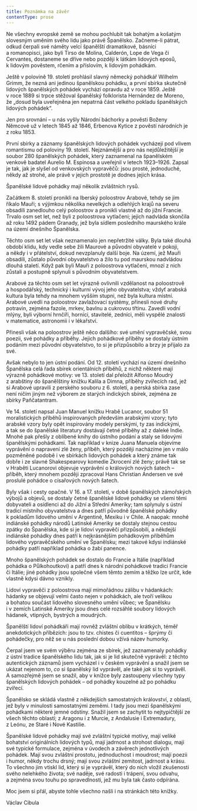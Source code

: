 ```yaml
---
title: Poznámka na závěr
contentType: prose
---
```


Ne všechny evropské země se mohou pochlubit tak bohatým a košatým slovesným uměním svého lidu jako právě Španělsko. Začneme-li pátrat, odkud čerpali své náměty velcí španělští dramatikové, básníci a romanopisci, jako byli Tirso de Molina, Calderón, Lope de Vega či Cervantes, dostaneme se dříve nebo později k látkám lidových eposů, k lidovým pověstem, rčením a příslovím, k lidovým pohádkám.

Ještě v polovině 19. století prohlásil slavný německý pohádkář Wilhelm Grimm, že nezná ani jedinou španělskou pohádku, a první sbírka skutečně lidových španělských pohádek vychází opravdu až v roce 1859. Ještě v roce 1889 si trpce stěžoval španělský folklorista Hernández de Moreno, že „dosud byla uveřejněna jen nepatrná část velkého pokladu španělských lidových pohádek“.

Jen pro srovnání – u nás vyšly Národní báchorky a pověsti Boženy Němcové už v letech 1845 až 1846, Erbenova Kytice z pověstí národních je z roku 1853.

První sbírky a záznamy španělských lidových pohádek vycházejí pod vlivem romantismu od poloviny 19. století. Nejznámější a pro nás nejdůležitější je soubor 280 španělských pohádek, který zaznamenal na španělském venkově badatel Aurelio M. Espinosa a uveřejnil v letech 1923–1926. Zapsal je tak, jak je slyšel od venkovských vypravěčů: jsou prosté, jednoduché, někdy až strohé, ale právě v jejich prostotě je dodnes jejich krása.

Španělské lidové pohádky mají několik zvláštních rysů.

Začátkem 8. století pronikli na Iberský poloostrov Arabové, tehdy se jim říkalo Mauři; s výjimkou několika nevelkých a odlehlých krajů na severu obsadili zanedlouho celý poloostrov a pronikli vlastně až do jižní Francie. Trvalo osm set let, než byli z poloostrova vytlačeni; jejich nadvláda skončila až roku 1492 pádem Granady, jež byla sídlem posledního maurského krále na území dnešního Španělska.

Těchto osm set let však neznamenalo jen nepřetržité války. Byla také dlouhá období klidu, kdy vedle sebe žili Maurové a původní obyvatelé v pokoji, a někdy i v přátelství, dokud nevzplanuly další boje. Na území, jež Mauři obsadili, zůstalo původní obyvatelstvo a žilo tu pod maurskou nadvládou dlouhá staletí. Když pak byli Mauři z poloostrova vytlačeni, mnozí z nich zůstali a postupně splynuli s původním obyvatelstvem.

Arabové za těchto osm set let výrazně ovlivnili vzdělanost na poloostrově a hospodářský, technický i kulturní vývoj jeho obyvatelstva; vždyť arabská kultura byla tehdy na mnohem vyšším stupni, než byla kultura místní. Arabové uvedli na poloostrov zavlažovací systémy, přinesli nové druhy potravin, zejména fazole, mrkev, bavlnu a cukrovou třtinu. Zavedli vodní mlýny, byli výborní hrnčíři, horníci, stavitelé, zedníci, měli vyspělé znalosti v matematice, astronomii i v lékařství.

Přinesli však na poloostrov ještě něco dalšího: své umění vypravěčské, svou poezii, své pohádky a příběhy. Jejich pohádkové příběhy se dostaly ústním podáním mezi původní obyvatelstvo, to si je přizpůsobilo a brzy je přijalo za své.

Avšak nebylo to jen ústní podání. Od 12. století vychází na území dnešního Španělska celá řada sbírek orientálních příběhů, z nichž některé mají výrazně pohádkové motivy: ve 13. století dal přeložit Alfonso Moudrý z arabštiny do španělštiny knížku Kalila a Dimna, příběhy zvířecích rad, jež si Arabové upravili z perského souboru z 6. století, a perská sbírka zase není ničím jiným než výborem ze starých indických sbírek, zejména ze sbírky Paňčatantram.

Ve 14. století napsal Juan Manuel knížku Hrabě Lucanor, soubor 51 moralistických příběhů inspirovaných především arabskými vzory; tyto arabské vzory byly opět inspirovány modely perskými, ty zas indickými, a tak se do španělské literatury dostávají četné příběhy až z daleké Indie. Mnohé pak přešly z oblíbené knihy do ústního podání a staly se lidovými španělskými pohádkami. Tak například v knize Juana Manuela objevíme vyprávění o napravení zlé ženy, příběh, který později nacházíme jen v málo pozměněné podobě i ve sbírkách lidových pohádek a který známe tak dobře i ze slavné Shakespearovy komedie Zkrocení zlé ženy; právě tak se v Hraběti Lucanorovi objevuje vyprávění o králových nových šatech – příběh, který mnohem později zpracoval Hans Christian Andersen ve své proslulé pohádce o císařových nových šatech.

Byly však i cesty opačné. V 16. a 17. století, v době španělských zámořských výbojů a objevů, se dostaly četné španělské lidové pohádky se všemi těmi dobyvateli a osídlenci až do Jižní a Střední Ameriky; tam splynuly s ústní tradicí místního obyvatelstva a dnes patří původně španělské pohádky k pokladům lidového umění v Argentině, Mexiku i v Chile. A naopak: mnohé indiánské pohádky národů Latinské Ameriky se dostaly stejnou cestou zpátky do Španělska, kde si je lidoví vypravěči přizpůsobili, a někdejší indián­ské pohádky dnes patří k nejkrásnějším pohádkovým příběhům lidového vypravěčského umění ve Španělsku; mezi takové kdysi indiánské pohádky patří například pohádka o žabí panence.

Mnoho španělských pohádek se dostalo do Francie a Itálie (například pohádka o Půlkohoutkovi) a patří dnes k národní pohádkové tradici Francie či Itálie; jiné pohádky jsou společné všem těmto zemím a těžko lze určit, kde vlastně kdysi dávno vznikly.

Lidoví vypravěči z poloostrova mají mimořádnou zálibu v hádankách: hádanky se objevují velmi často nejen v pohádkách, ale tvoří velikou a bohatou součást lidového slovesného umění vůbec; ve Španělsku i v zemích Latinské Ameriky jsou dnes celé rozsáhlé soubory lidových hádanek, vtipných, bystrých a moudrých.

Španělští lidoví pohádkáři mají rovněž zvláštní oblibu v krátkých, téměř anekdotických příbězích: jsou to tzv. chistes či cuentitos – šprýmy či pohádečky, pro něž se u nás poslední dobou vžívá název humorky.

Čerpal jsem ve svém výběru zejména ze sbírek, jež zaznamenaly pohádky z ústní tradice španělského lidu tak, jak si je lid skutečně vyprávěl: z těchto autentických záznamů jsem vycházel i v českém vyprávění a snažil jsem se ukázat nejenom to, _co_ si španělský lid vyprávěl, ale také _jak_ si to vyprávěl. A samozřejmě jsem se snažil, aby v knížce byly zastoupeny všechny typy španělských lidových pohádek – od pohádky kouzelné až po pohádku zvířecí.

Španělsko se skládá vlastně z někdejších samostatných království, z oblastí, jež byly v minulosti samostatnými zeměmi. I tady jsou mezi španělskými pohádkami některé jemné odstíny. Snažil jsem se zachytit to nejtypičtější ze všech těchto oblastí; z Aragonu i z Murcie, z Andalusie i Extremadury, z Leónu, ze Staré i Nové Kastilie.

Španělské lidové pohádky mají své zvláštní typické motivy, mají veliké bohatství originálních lidových typů, mají jadrnost a strohost dialogu, mají své typické formulace, zejména v úvodech a závěrech jednotlivých pohádek. Mají svou zvláštní prostotu, jednoduchost i moudrost; mají poezii i humor, někdy trochu drsný; mají svou zvláštní zemitost, jadrnost a krásu. To všechno jim vtiskl lid, který si je vyprávěl, který do nich vložil zkušenosti svého nelehkého života; své naděje, své radosti i trápení, svou odvahu, a zejména svou touhu po spravedlnosti, jež mu byla tak často odpírána.

Moc jsem si přál, abyste tohle všechno našli i na stránkách této knížky.

Václav Cibula
